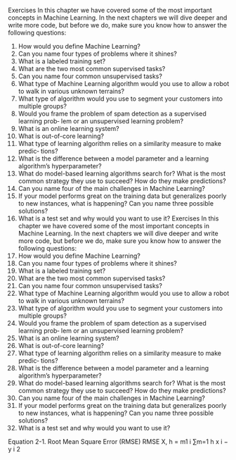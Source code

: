 Exercises
In this chapter we have covered some of the most important concepts in Machine
Learning. In the next chapters we will dive deeper and write more code, but before we
do, make sure you know how to answer the following questions:

1. How would you define Machine Learning?
2. Can you name four types of problems where it shines?
3. What is a labeled training set?
4. What are the two most common supervised tasks?
5. Can you name four common unsupervised tasks?
6. What type of Machine Learning algorithm would you use to allow a robot to
   walk in various unknown terrains?
7. What type of algorithm would you use to segment your customers into multiple
   groups?
8. Would you frame the problem of spam detection as a supervised learning prob‐
   lem or an unsupervised learning problem?
9. What is an online learning system?
10. What is out-of-core learning?
11. What type of learning algorithm relies on a similarity measure to make predic‐
    tions?
12. What is the difference between a model parameter and a learning algorithm’s
    hyperparameter?
13. What do model-based learning algorithms search for? What is the most common
    strategy they use to succeed? How do they make predictions?
14. Can you name four of the main challenges in Machine Learning?
15. If your model performs great on the training data but generalizes poorly to new
    instances, what is happening? Can you name three possible solutions?
16. What is a test set and why would you want to use it?
    Exercises
    In this chapter we have covered some of the most important concepts in Machine
    Learning. In the next chapters we will dive deeper and write more code, but before we
    do, make sure you know how to answer the following questions:
17. How would you define Machine Learning?
18. Can you name four types of problems where it shines?
19. What is a labeled training set?
20. What are the two most common supervised tasks?
21. Can you name four common unsupervised tasks?
22. What type of Machine Learning algorithm would you use to allow a robot to
    walk in various unknown terrains?
23. What type of algorithm would you use to segment your customers into multiple
    groups?
24. Would you frame the problem of spam detection as a supervised learning prob‐
    lem or an unsupervised learning problem?
25. What is an online learning system?
26. What is out-of-core learning?
27. What type of learning algorithm relies on a similarity measure to make predic‐
    tions?
28. What is the difference between a model parameter and a learning algorithm’s
    hyperparameter?
29. What do model-based learning algorithms search for? What is the most common
    strategy they use to succeed? How do they make predictions?
30. Can you name four of the main challenges in Machine Learning?
31. If your model performs great on the training data but generalizes poorly to new
    instances, what is happening? Can you name three possible solutions?
32. What is a test set and why would you want to use it?

Equation 2-1. Root Mean Square Error (RMSE)
RMSE X, h = m1 i ∑m=1 h x i − y i 2
